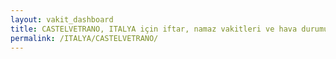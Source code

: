 ```yaml
---
layout: vakit_dashboard
title: CASTELVETRANO, ITALYA için iftar, namaz vakitleri ve hava durumu - ilçe/eyalet seç
permalink: /ITALYA/CASTELVETRANO/
---
```


<script type="text/javascript">
  var GLOBAL_COUNTRY = 'ITALYA';
  var GLOBAL_CITY = 'CASTELVETRANO';
  var GLOBAL_STATE = '';
  var lat = 72;
  var lon = 21;
</script>
